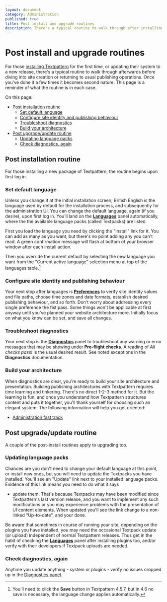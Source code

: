 ```yaml
---
layout: document
category: Administration
published: true
title: Post install and upgrade routines
description: There's a typical routine to walk through after installing or updating Textpattern.
---
```


# Post install and upgrade routines

For those [installing Textpattern](http://docs.textpattern.io/installation/) for the first time, or updating their system to a new release, there's a typical routine to walk through afterwards before diving into site creation or returning to usual publishing operations. Once you've done it a few times it becomes second nature. This page is a reminder of what the routine is in each case.

On this page:

-   [Post installation routine](#sec1)
    -   [Set default language](#sec1-1)
    -   [Configure site identity and publishing behaviour](#sec1-2)
    -   [Troubleshoot diagnostics](#sec1-3)
    -   [Build your architecture](#sec1-4)
-   [Post upgrade/update routine](#sec2)
    -   [Updating language packs](#sec1-1)
    -   [Check diagnostics, again](#sec1-1)

## Post installation routine

For those installing a new package of Textpattern, the routine begins upon first log in.

### Set default language

Unless you change it at the initial installation screen, British English
is the language used by default for the installation process, and
subsequently for the administration UI. You can change the default
language, again (if you desire), upon first log in. You'll land on the
[**Languages**](http://docs.textpattern.io/administration/languages-panel)
panel automatically, where the the available language packs (called
Textpacks) are listed.

First you load the language you need by clicking the "Install" link for
it. You can add as many as you want, but there's no point adding any you
can't read. A green confirmation message will flash at bottom of your
browser window after each install action.

Then you override the current default by selecting the new language you
want from the "Current active language" selection menu at top of the
languages table.[^1]

### Configure site identity and publishing behaviour

Your next stop after languages is
[**Preferences**](http://docs.textpattern.io/administration/preferences-panel)
to verify site identity values and file paths, choose time zones and
date formats, establish desired publishing behaviour, and so forth.
Don't worry about addressing every single preference the fist pass. Some
things won't be applicable at first anyway until you've planned your
website architecture more. Initially focus on what you know can be set,
and save all changes.

### Troubleshoot diagnostics

Your next stop is the
[**Diagnostics**](http://docs.textpattern.io/administration/diagnostics-panel)
panel to troubleshoot any <span class="warning">warning</span> or <span
class="error">error</span> messages that may be showing under
**Pre-flight checks**. A reading of *<span class="success">All checks
pass!</span>* is the usual desired result. See noted exceptions in the
**Diagnostics** documentation.

### Build your architecture

When diagnostics are clear, you're ready to build your site architecture
and presentation. Building publishing architectures with Textpattern
requires time learning and tinkering. There's no direct 1-2-3 method for
it. But the learning is fun, and once you understand how Textpattern
structures content and puts it together, you'll thank yourself for
choosing such an elegant system. The following information will help you
get oriented:

-   [Administration fast
    track](http://docs.textpattern.io/administration/admin-fast-track)

## Post upgrade/update routine

A couple of the post-install routines apply to upgrading too.

### Updating language packs

Chances are you don't need to change your default language at this
point, or install new ones, but you will need to update the Textpacks
you have installed. You'll see an "Update" link next to your installed
language packs. Evidence of this link means you need to do what it says
- update them. That's because Textpacks may have been modified since
Textpattern's last version release, and you want to implement any such
modifications or you may experience problems with the presentation of UI
content elements. When updated you'll see the link change to a
non-linked "Up-to-date", and your done.

Be aware that sometimes in course of running your site, depending on the
plugins you have installed, you may need the occasional Textpack update
(or upload) independent of normal Textpattern releases. Thus get in the
habit of checking the
[**Languages**](http://docs.textpattern.io/administration/languages-panel)
panel after installing plugins too, and/or verify with their developers
if Textpack uploads are needed.

### Check diagnostics, again

Anytime you update anything - system or plugins - verify no issues cropped up in the [Diagnostics panel](http://docs.textpattern.io/administration/diagnostics-panel).

[^1]: You'll need to click the **Save** button in Textpattern 4.5.7, but in 4.6 no save is necessary, the language change applies automatically.
